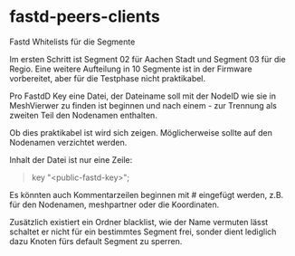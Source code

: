 # fastd-peers-clients
Fastd Whitelists für die Segmente

Im ersten Schritt ist Segment 02 für Aachen Stadt und Segment 03 für die Regio. Eine weitere Aufteilung in 10 Segmente ist in der Firmware vorbereitet, aber für die Testphase nicht praktikabel.

Pro FastdD Key eine Datei, der Dateiname soll mit der NodeID wie sie in MeshVierwer zu finden ist beginnen und nach einem - zur Trennung als zweiten Teil den Nodenamen enthalten.

Ob dies praktikabel ist wird sich zeigen. Möglicherweise sollte auf den Nodenamen verzichtet werden.

Inhalt der Datei ist nur eine Zeile:
> key "\<public-fastd-key\>";

Es könnten auch Kommentarzeilen beginnen mit # eingefügt werden, z.B. für den Nodenamen, meshpartner oder die Koordinaten.

Zusätzlich existiert ein Ordner blacklist, wie der Name vermuten lässt schaltet er nicht für ein bestimmtes Segment frei, sonder dient lediglich dazu Knoten fürs default Segment zu sperren.
